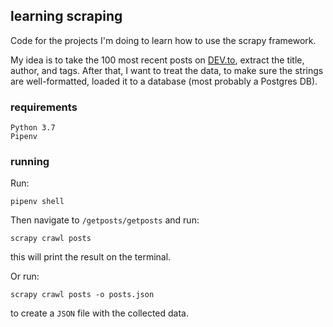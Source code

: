 ## learning scraping

Code for the projects I'm doing to learn how to use the scrapy framework.

My idea is to take the 100 most recent posts on [DEV.to](https://dev.to/), extract the title, author, and tags. After that, I want to treat the data, to make sure the strings are well-formatted, loaded it to a database (most probably a Postgres DB).


### requirements

```
Python 3.7
Pipenv
```

### running

Run:

```
pipenv shell
```

Then navigate to ```/getposts/getposts``` and run:

```
scrapy crawl posts
```
this will print the result on the terminal.

Or run:

```
scrapy crawl posts -o posts.json
```
to create a ```JSON``` file with the collected data.


